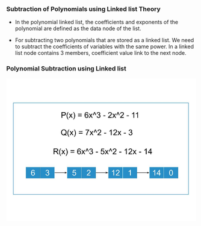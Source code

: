 ### Subtraction of Polynomials using Linked list Theory

 - In the polynomial linked list, the coefficients and exponents of the polynomial are defined as the data node of the list.

 - For subtracting two polynomials that are stored as a linked list. We need to subtract the coefficients of variables with the same power. In a linked list node contains 3 members, coefficient value link to the next node.

### Polynomial Subtraction using Linked list
<img src="images/polynomials-substration.jpg"/>
